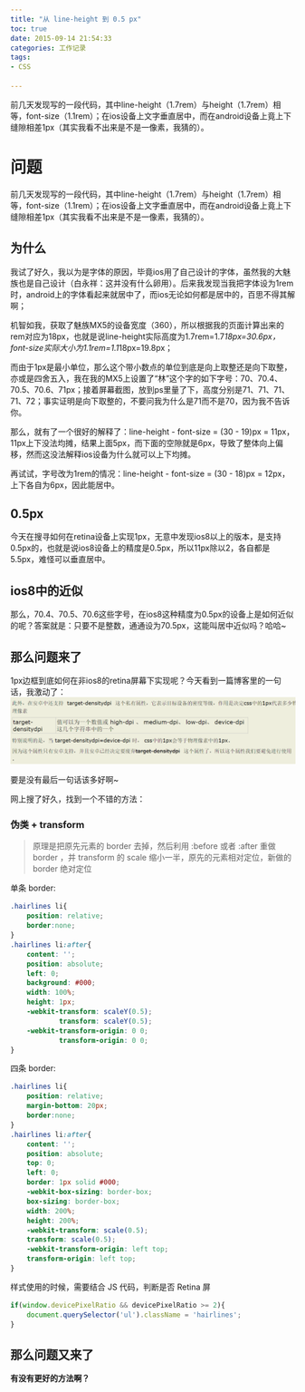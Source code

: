 ```yaml
---
title: "从 line-height 到 0.5 px"
toc: true
date: 2015-09-14 21:54:33
categories: 工作记录
tags:
- CSS

---
```


前几天发现写的一段代码，其中line-height（1.7rem）与height（1.7rem）相等，font-size（1.1rem）；在ios设备上文字垂直居中，而在android设备上竟上下缝隙相差1px（其实我看不出来是不是一像素，我猜的）。

<!-- more -->

# 问题
前几天发现写的一段代码，其中line-height（1.7rem）与height（1.7rem）相等，font-size（1.1rem）；在ios设备上文字垂直居中，而在android设备上竟上下缝隙相差1px（其实我看不出来是不是一像素，我猜的）。

## 为什么

我试了好久，我以为是字体的原因，毕竟ios用了自己设计的字体，虽然我的大魅族也是自己设计（白永祥：这并没有什么卵用）。后来我发现当我把字体设为1rem时，android上的字体看起来就居中了，而ios无论如何都是居中的，百思不得其解啊；

机智如我，获取了魅族MX5的设备宽度（360），所以根据我的页面计算出来的rem对应为18px，也就是说line-height实际高度为1.7rem=1.7*18px=30.6px，font-size实际大小为1.1rem=1.1*18px=19.8px；

而由于1px是最小单位，那么这个带小数点的单位到底是向上取整还是向下取整，亦或是四舍五入，我在我的MX5上设置了“林”这个字的如下字号：70、70.4、70.5、70.6、71px；接着屏幕截图，放到ps里量了下，高度分别是71、71、71、71、72；事实证明是向下取整的，不要问我为什么是71而不是70，因为我不告诉你。

那么，就有了一个很好的解释了：line-height - font-size = (30 - 19)px = 11px，11px上下没法均摊，结果上面5px，而下面的空隙就是6px，导致了整体向上偏移，然而这没法解释ios设备为什么就可以上下均摊。

再试试，字号改为1rem的情况：line-height - font-size = (30 - 18)px = 12px，上下各自为6px，因此能居中。

## 0.5px

今天在搜寻如何在retina设备上实现1px，无意中发现ios8以上的版本，是支持0.5px的，也就是说ios8设备上的精度是0.5px，所以11px除以2，各自都是5.5px，难怪可以垂直居中。

## ios8中的近似

那么，70.4、70.5、70.6这些字号，在ios8这种精度为0.5px的设备上是如何近似的呢？答案就是：只要不是整数，通通设为70.5px，这能叫居中近似吗？哈哈~

## 那么问题来了

1px边框到底如何在非ios8的retina屏幕下实现呢？今天看到一篇博客里的一句话，我激动了：![被嫌弃的target-densitydpi属性](./post-img/0.5px.png)

要是没有最后一句话该多好啊~

网上搜了好久，找到一个不错的方法：
### 伪类 + transform
>原理是把原先元素的 border 去掉，然后利用 :before 或者 :after 重做 border ，并 transform 的 scale 缩小一半，原先的元素相对定位，新做的 border 绝对定位

单条 border:

```css
.hairlines li{
    position: relative;
    border:none;
}
.hairlines li:after{
    content: '';
    position: absolute;
    left: 0;
    background: #000;
    width: 100%;
    height: 1px;
    -webkit-transform: scaleY(0.5);
            transform: scaleY(0.5);
    -webkit-transform-origin: 0 0;
            transform-origin: 0 0;
}
```

四条 border:

```css
.hairlines li{
    position: relative;
    margin-bottom: 20px;
    border:none;
}
.hairlines li:after{
    content: '';
    position: absolute;
    top: 0;
    left: 0;
    border: 1px solid #000;
    -webkit-box-sizing: border-box;
    box-sizing: border-box;
    width: 200%;
    height: 200%;
    -webkit-transform: scale(0.5);
    transform: scale(0.5);
    -webkit-transform-origin: left top;
    transform-origin: left top;
}
```

样式使用的时候，需要结合 JS 代码，判断是否 Retina 屏

```javascript
if(window.devicePixelRatio && devicePixelRatio >= 2){
    document.querySelector('ul').className = 'hairlines';
}
```
## 那么问题又来了
**有没有更好的方法啊？**
